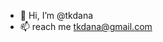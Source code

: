 - 👋 Hi, I’m @tkdana
- 📫 reach me tkdana@gmail.com

<!---
tkdana/tkdana is a ✨ special ✨ repository because its `README.md` (this file) appears on your GitHub profile.
You can click the Preview link to take a look at your changes.
--->

